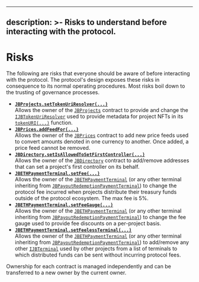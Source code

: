
---
description: >-
  Risks to understand before interacting with the protocol.
---
# Risks 

The following are risks that everyone should be aware of before interacting with the protocol. The protocol's design exposes these risks in consequence to its normal operating procedures. Most risks boil down to the trusting of governance processes. 

* **[`JBProjects.setTokenUriResolver(...)`](../api/contracts/jbprojects/write/settokenuriresolver.md)**\
  Allows the owner of the [`JBProjects`](../api/contracts/jbprojects/) contract to provide and change the [`IJBTokenUriResolver`](../api/interfaces/ijbtokenuriresolver.md) used to provide metadata for project NFTs in its [`tokenURI(...)`](../api/contracts/jbprojects/read/tokenuri.md) function.
  <br>
* **[`JBPrices.addFeedFor(...)`](../api/contracts/jbprices/write/addfeed.md)**\
  Allows the owner of the [`JBPrices`](../api/contracts/jbprices/) contract to add new price feeds used to convert amounts denoted in one currency to another. Once added, a price feed cannot be removed.
  <br>
* **[`JBDirectory.setIsAllowedToSetFirstController(...)`](../api/contracts/jbdirectory/write/setisallowedtosetfirstcontroller.md)**\
  Allows the owner of the [`JBDirectory`](../api/contracts/jbdirectory/) contract to add/remove addresses that can set a project's first controller on its behalf. 
  <br>
* **[`JBETHPaymentTerminal.setFee(...)`](../api/contracts/or-abstract/jbpayoutredemptionpaymentterminal/write/setfee.md)**\
  Allows the owner of the [`JBETHPaymentTerminal`](../api/contracts/or-payment-terminals/jbethpaymentterminal/) (or any other terminal inheriting from [`JBPayoutRedemptionPaymentTerminal`](../api/contracts/or-abstract/jbpayoutredemptionpaymentterminal/)) to change the protocol fee incurred when projects distribute their treasury funds outside of the protocol ecosystem. The max fee is 5%.
  <br>
* **[`JBETHPaymentTerminal.setFeeGauge(...)`](../api/contracts/or-abstract/jbpayoutredemptionpaymentterminal/write/setfeegauge.md)**\
  Allows the owner of the [`JBETHPaymentTerminal`](../api/contracts/or-payment-terminals/jbethpaymentterminal/) (or any other terminal inheriting from [`JBPayoutRedemptionPaymentTerminal`](../api/contracts/or-abstract/jbpayoutredemptionpaymentterminal/)) to change the fee gauge used to provide fee discounts on a per-project basis. 
  <br>
* **[`JBETHPaymentTerminal.setFeelessTerminal(...)`](../api/contracts/or-abstract/jbpayoutredemptionpaymentterminal/write/setfeelessterminal.md)**\
  Allows the owner of the [`JBETHPaymentTerminal`](../api/contracts/or-payment-terminals/jbethpaymentterminal/) (or any other terminal inheriting from [`JBPayoutRedemptionPaymentTerminal`](../api/contracts/or-abstract/jbpayoutredemptionpaymentterminal/)) to add/remove any other [`IJBTerminal`](../api/interfaces/ijbpaymentterminal.md) used by other projects from a list of terminals to which distributed funds can be sent without incurring protocol fees. 
  <br>

Ownership for each contract is managed independently and can be transferred to a new owner by the current owner.